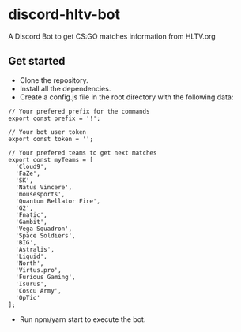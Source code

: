 # discord-hltv-bot

A Discord Bot to get CS:GO matches information from HLTV.org

## Get started

* Clone the repository.
* Install all the dependencies.
* Create a config.js file in the root directory with the following data:

```
// Your prefered prefix for the commands
export const prefix = '!';

// Your bot user token
export const token = '';

// Your prefered teams to get next matches
export const myTeams = [
  'Cloud9',
  'FaZe',
  'SK',
  'Natus Vincere',
  'mousesports',
  'Quantum Bellator Fire',
  'G2',
  'Fnatic',
  'Gambit',
  'Vega Squadron',
  'Space Soldiers',
  'BIG',
  'Astralis',
  'Liquid',
  'North',
  'Virtus.pro',
  'Furious Gaming',
  'Isurus',
  'Coscu Army',
  'OpTic'
];
```

* Run npm/yarn start to execute the bot.
